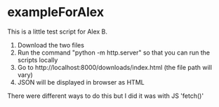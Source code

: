 # exampleForAlex
This is a little test script for Alex B.

1. Download the two files
2. Run the command "python -m http.server" so that you can run the scripts locally
3. Go to http://localhost:8000/downloads/index.html (the file path will vary)
4. JSON will be displayed in browser as HTML

There were different ways to do this but I did it was with JS 'fetch()'

